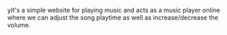 yIt's a simple website for playing music and acts as a music player online where we can adjust the song playtime as well as increase/decrease the volume.

